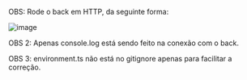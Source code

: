 OBS: Rode o back em HTTP, da seguinte forma:

![image](https://github.com/lucasconti888/AtvAfonso/assets/99270135/af0730a5-cd74-46fc-8ccf-24c59db191b5)

OBS 2: Apenas console.log está sendo feito na conexão com o back. 

OBS 3: environment.ts não está no gitignore apenas para facilitar a correção.
